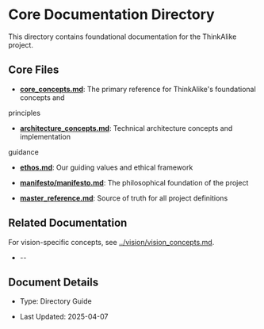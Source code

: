 # Core Documentation Directory

This directory contains foundational documentation for the ThinkAlike project.

## Core Files

* **[core_concepts.md](./core_concepts.md)**: The primary reference for ThinkAlike's foundational concepts and

principles

* **[architecture_concepts.md](./architecture_concepts.md)**: Technical architecture concepts and implementation

guidance

* **[ethos.md](./ethos.md)**: Our guiding values and ethical framework

* **[manifesto/manifesto.md](./manifesto/manifesto.md)**: The philosophical foundation of the project
* **[master_reference.md](./master_reference.md)**: Source of truth for all project definitions

## Related Documentation

For vision-specific concepts, see [../vision/vision_concepts.md](../vision/vision_concepts.md).

* --

## Document Details

* Type: Directory Guide

* Last Updated: 2025-04-07
